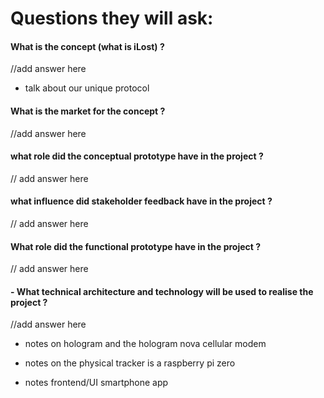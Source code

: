 # Questions they will ask:

#### What is the concept (what is iLost) ?
//add answer here

- talk about our unique protocol 

#### What is the market for the concept ?
//add answer here


#### what role did the conceptual prototype have in the project ?
// add answer here


#### what influence did stakeholder feedback have in the project ?
// add answer here



####  What role did the functional prototype have in the project ?
// add answer here


#### - What technical architecture and technology will be used to realise the project ?
//add answer here
- notes on hologram and the hologram nova cellular modem

- notes on the physical tracker is a raspberry pi zero

- notes frontend/UI smartphone app




